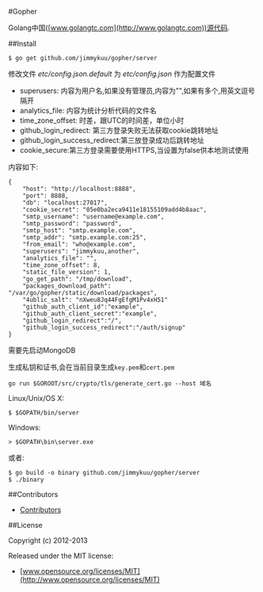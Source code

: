 #Gopher

Golang中国([www.golangtc.com](http://www.golangtc.com))源代码.

##Install

    $ go get github.com/jimmykuu/gopher/server


修改文件 *etc/config.json.default* 为 *etc/config.json* 作为配置文件

- superusers: 内容为用户名,如果没有管理员,内容为"",如果有多个,用英文逗号隔开
- analytics_file: 内容为统计分析代码的文件名
- time_zone_offset: 时差，跟UTC的时间差，单位小时
- github_login_redirect: 第三方登录失败无法获取cookie跳转地址
- github_login_success_redirect:第三放登录成功后跳转地址
- cookie_secure:第三方登录需要使用HTTPS,当设置为false供本地测试使用

内容如下:

    {
        "host": "http://localhost:8888",
        "port": 8888,
        "db": "localhost:27017",
        "cookie_secret": "05e0ba2eca9411e18155109add4b8aac",
        "smtp_username": "username@example.com",
        "smtp_password": "password",
        "smtp_host": "smtp.example.com",
        "smtp_addr": "smtp.example.com:25",
        "from_email": "who@example.com",
        "superusers": "jimmykuu,another",
        "analytics_file": "",
        "time_zone_offset": 8,
        "static_file_version": 1,
        "go_get_path": "/tmp/download",
        "packages_download_path": "/var/go/gopher/static/download/packages",
        "4ublic_salt": "nXweu8Jq44FgEfgM1Pv4xH51"
		"github_auth_client_id":"example",
		"github_auth_client_secret":"example",
		"github_login_redirect":"/",
		"github_login_success_redirect":"/auth/signup"
    }

需要先启动MongoDB

生成私钥和证书,会在当前目录生成`key.pem`和`cert.pem`
	
	go run $GOROOT/src/crypto/tls/generate_cert.go --host 域名

Linux/Unix/OS X:

    $ $GOPATH/bin/server

Windows:

    > $GOPATH\bin\server.exe

或者:
	
	$ go build -o binary github.com/jimmykuu/gopher/server
	$ ./binary

##Contributors

- [Contributors](https://github.com/jimmykuu/gopher/graphs/contributors)


##License

Copyright (c) 2012-2013

Released under the MIT license:

- [www.opensource.org/licenses/MIT](http://www.opensource.org/licenses/MIT)
